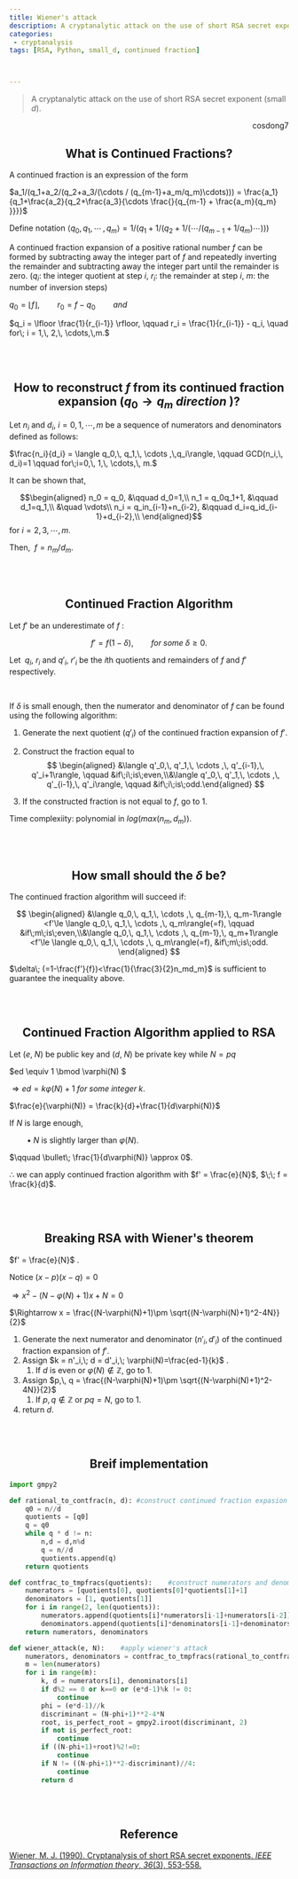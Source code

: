 ```yaml
---
title: Wiener's attack
description: A cryptanalytic attack on the use of short RSA secret exponent (small d).
categories:
 - cryptanalysis
tags: [RSA, Python, small_d, continued fraction]



---
```




> A cryptanalytic attack on the use of short RSA secret exponent (small $d$).

<div style="text-align: right"> cosdong7 </div>



## <center>What is Continued Fractions?</center>

A continued fraction is an expression of the form 

$a_1/(q_1+a_2/(q_2+a_3/(\cdots / (q_{m-1}+a_m/q_m)\cdots))) = \frac{a_1}{q_1+\frac{a_2}{q_2+\frac{a_3}{\cdots \frac{}{q_{m-1} + \frac{a_m}{q_m} }}}}$

Define notation $\langle q_0,\, q_1,\, \cdots\, ,\, q_m\rangle = 1/(q_1+1/(q_2+1/(\cdots / (q_{m-1}+1/q_m)\cdots)))$



A continued fraction expansion of a positive rational number $f$ can be formed by subtracting away the integer part of $f$ and repeatedly inverting the remainder and subtracting away the integer part until the remainder is zero. ($q_i$: the integer quotient at step $i$, $r_i$: the remainder at step $i$, $m$: the number of inversion steps)

$q_0 = \lfloor f \rfloor, \qquad r_0 = f-q_0 \qquad and$

$q_i = \lfloor \frac{1}{r_{i-1}} \rfloor, \qquad r_i = \frac{1}{r_{i-1}} - q_i, \quad for\; i = 1,\, 2,\, \cdots,\,m.$



<br>

<br>

## <center>How to reconstruct $f$ from its continued fraction expansion ($q_0 \rightarrow q_m\; direction$ )?</center>

Let $n_i$ and $d_i$, $i = 0,1,\cdots,m$ be a sequence of numerators and denominators defined as follows: 

$\frac{n_i}{d_i} = \langle q_0,\, q_1,\, \cdots ,\,q_i\rangle, \qquad GCD(n_i,\, d_i)=1 \qquad for\;i=0,\, 1,\, \cdots,\, m.$

It can be shown that,

$$\begin{aligned} n_0 = q_0, &\qquad d_0=1,\\ n_1 = q_0q_1+1, &\qquad d_1=q_1,\\ &\quad \vdots\\ n_i = q_in_{i-1}+n_{i-2}, &\qquad d_i=q_id_{i-1}+d_{i-2},\\  \end{aligned}$$  for $i = 2,\, 3,\, \cdots, \, m.$

Then, $\;f = n_m/d_m.$



<br>

<br>

## <center>Continued Fraction Algorithm</center>

Let $f'$ be an underestimate of $f$ :

$$f'=f(1-\delta),\qquad for\; some\; \delta \ge 0.$$

Let $\;q_i$, $r_i$ and $q'_i$, $r'_i$ be the $i$th quotients and remainders of $f$ and $f'$ respectively.

<br>

If $\delta$ is small enough, then the numerator and denominator of $f$ can be found using the following algorithm:

1. Generate the next quotient ($q'_i$) of the continued fraction expansion of $f'$.

2. Construct the fraction equal to 
   $$
   \begin{aligned} &\langle q'_0,\, q'_1,\, \cdots ,\, q'_{i-1},\, q'_i+1\rangle, \qquad &if\;i\;is\;even,\\&\langle q'_0,\, q'_1,\, \cdots ,\, q'_{i-1},\, q'_i\rangle, \qquad &if\;i\;is\;odd.\end{aligned}
   $$
   

3. If the constructed fraction is not equal to $f$, go to 1.

Time complexiity: polynomial in $log(max(n_m, \, d_m)).$



<br>

<br>



## <center>How small should the $\delta$ be?</center>

The continued fraction algorithm will succeed if:


$$
\begin{aligned} &\langle q_0,\, q_1,\, \cdots ,\, q_{m-1},\, q_m-1\rangle <f'\le \langle q_0,\, q_1,\, \cdots ,\, q_m\rangle(=f), \qquad &if\;m\;is\;even,\\&\langle q_0,\, q_1,\, \cdots ,\, q_{m-1},\, q_m+1\rangle <f'\le \langle q_0,\, q_1,\, \cdots ,\, q_m\rangle(=f),  &if\;m\;is\;odd. \end{aligned}
$$


$\delta\; (=1-\frac{f'}{f})<\frac{1}{\frac{3}{2}n_md_m}$ is sufficient to guarantee the inequality above. 



<br>

<br>



## <center>Continued Fraction Algorithm applied to RSA</center>

Let ($e, \; N$) be public key and ($d, \;N$) be private key while $N = pq$ 

$ed \equiv 1 \bmod \varphi(N) $

$\Rightarrow ed = k\varphi(N)+1\; for\; some\; integer\;k.$

$\frac{e}{\varphi(N)} = \frac{k}{d}+\frac{1}{d\varphi(N)}$

If $N$ is large enough, 

$\qquad \bullet\; N$ is slightly larger than $\varphi(N)$.

$\qquad \bullet\; \frac{1}{d\varphi(N)} \approx 0$.

$\therefore$ we can apply continued fraction algorithm with $f' = \frac{e}{N}$,  $\;\; f = \frac{k}{d}$.



<br>

<br>

## <center>Breaking RSA with Wiener's theorem </center>

$f' = \frac{e}{N}$ .



Notice $(x-p)(x-q) = 0$ 

$\Rightarrow x^2 -(N-\varphi(N)+1)x+N = 0$ 

$\Rightarrow  x = \frac{(N-\varphi(N)+1)\pm \sqrt{(N-\varphi(N)+1)^2-4N}}{2}$



1. Generate the next numerator and denominator ($n'_i,\, d'_i$) of the continued fraction expansion of $f'$. 
2. Assign $k = n'_i,\; d = d'_i,\; \varphi(N)=\frac{ed-1}{k}$ .
   1. If $d$ is even or $\varphi(N) \notin \mathbb{Z}$, go to 1.
3. Assign $p,\, q = \frac{(N-\varphi(N)+1)\pm \sqrt{(N-\varphi(N)+1)^2-4N}}{2}$
   1. If $p,\, q \notin \mathbb{Z}$ or $pq = N$, go to 1.
4. return $d$.



<br>

<br>

## <center>Breif implementation</center>

```python
import gmpy2

def rational_to_contfrac(n, d): #construct continued fraction expasion from n/d
    q0 = n//d
    quotients = [q0]
    q = q0
    while q * d != n:
        n,d = d,n%d
        q = n//d
        quotients.append(q)
    return quotients

def contfrac_to_tmpfracs(quotients):	#construct numerators and denominators from continued fraction expansion
    numerators = [quotients[0], quotients[0]*quotients[1]+1]
    denominators = [1, quotients[1]]
    for i in range(2, len(quotients)):
        numerators.append(quotients[i]*numerators[i-1]+numerators[i-2])
        denominators.append(quotients[i]*denominators[i-1]+denominators[i-2])
    return numerators, denominators

def wiener_attack(e, N):	#apply wiener's attack
    numerators, denominators = contfrac_to_tmpfracs(rational_to_contfrac(e, N))
    m = len(numerators)
    for i in range(m):
        k, d = numerators[i], denominators[i]
        if d%2 == 0 or k==0 or (e*d-1)%k != 0:
            continue
        phi = (e*d-1)//k
        discriminant = (N-phi+1)**2-4*N 
        root, is_perfect_root = gmpy2.iroot(discriminant, 2)
        if not is_perfect_root:
            continue
        if ((N-phi+1)+root)%2!=0:
            continue
        if N != ((N-phi+1)**2-discriminant)//4:
            continue
        return d

```



<br>

<br>



## <center>Reference</center>

[Wiener, M. J. (1990). Cryptanalysis of short RSA secret exponents. *IEEE Transactions on Information theory*, *36*(3), 553-558.](https://ieeexplore.ieee.org/abstract/document/54902?casa_token=HXFOf7_nzMAAAAAA:EK0EuMVoh6MCd2i27TowXexGgsMg_acsQdV4NRGPeh57uh22Mun9d1F0sQWEFNOR8wt_fsWxOQ)

